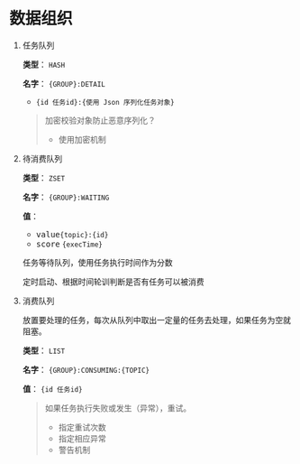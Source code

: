# 数据组织


1. 任务队列

   **类型**： `HASH`

   **名字**： `{GROUP}:DETAIL`

   - `{id 任务id}:{使用 Json 序列化任务对象}`

   > 加密校验对象防止恶意序列化？
   >
   > - 使用加密机制

2. 待消费队列

   **类型**： `ZSET`

   **名字**： `{GROUP}:WAITING`

   **值**：     

   - <kbd>value</kbd>`{topic}:{id}`
   - <kbd>score</kbd> `{execTime}`

   任务等待队列，使用任务执行时间作为分数

   定时启动、根据时间轮训判断是否有任务可以被消费

3. 消费队列

   放置要处理的任务，每次从队列中取出一定量的任务去处理，如果任务为空就阻塞。

   **类型**： `LIST`

   **名字**： `{GROUP}:CONSUMING:{TOPIC}`

   **值**：     `{id 任务id}`
   
   > 如果任务执行失败或发生（异常），重试。
   > - 指定重试次数
   > - 指定相应异常
   > - 警告机制


